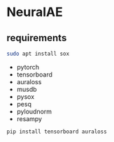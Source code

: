 # NeuralAE


## requirements
```bash
sudo apt install sox
```

- pytorch
- tensorboard
- auraloss
- musdb
- pysox
- pesq
- pyloudnorm
- resampy

```bash
pip install tensorboard auraloss
```